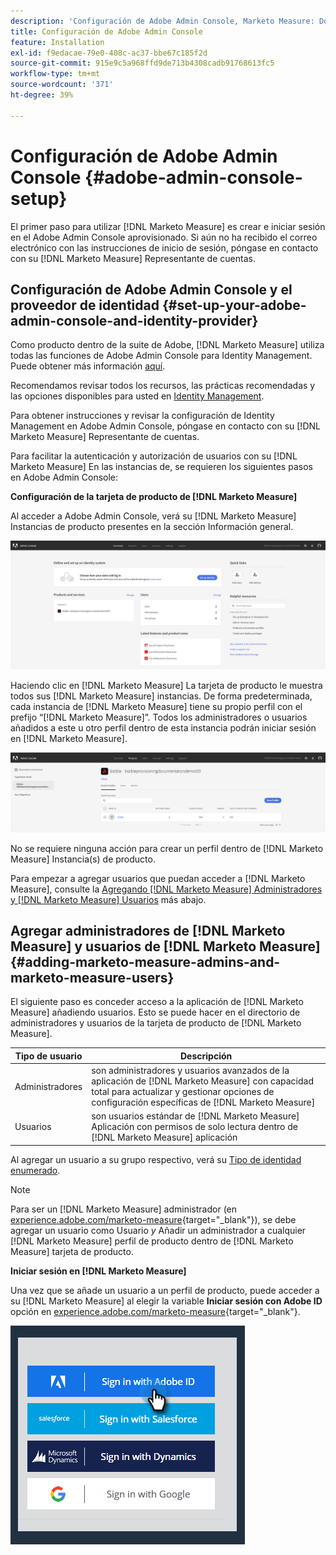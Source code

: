 ```yaml
---
description: 'Configuración de Adobe Admin Console, Marketo Measure: Documentación del producto'
title: Configuración de Adobe Admin Console
feature: Installation
exl-id: f9edacae-79e0-408c-ac37-bbe67c185f2d
source-git-commit: 915e9c5a968ffd9de713b4308cadb91768613fc5
workflow-type: tm+mt
source-wordcount: '371'
ht-degree: 39%

---
```


# Configuración de Adobe Admin Console {#adobe-admin-console-setup}

El primer paso para utilizar [!DNL Marketo Measure] es crear e iniciar sesión en el Adobe Admin Console aprovisionado. Si aún no ha recibido el correo electrónico con las instrucciones de inicio de sesión, póngase en contacto con su [!DNL Marketo Measure] Representante de cuentas.

## Configuración de Adobe Admin Console y el proveedor de identidad {#set-up-your-adobe-admin-console-and-identity-provider}

Como producto dentro de la suite de Adobe, [!DNL Marketo Measure] utiliza todas las funciones de Adobe Admin Console para Identity Management. Puede obtener más información [aquí](https://helpx.adobe.com/es/enterprise/using/admin-console.html).

Recomendamos revisar todos los recursos, las prácticas recomendadas y las opciones disponibles para usted en [Identity Management](https://helpx.adobe.com/es/enterprise/using/set-up-identity.html).

Para obtener instrucciones y revisar la configuración de Identity Management en Adobe Admin Console, póngase en contacto con su [!DNL Marketo Measure] Representante de cuentas.

Para facilitar la autenticación y autorización de usuarios con su [!DNL Marketo Measure] En las instancias de, se requieren los siguientes pasos en Adobe Admin Console:

**Configuración de la tarjeta de producto de [!DNL Marketo Measure]**

Al acceder a Adobe Admin Console, verá su [!DNL Marketo Measure] Instancias de producto presentes en la sección Información general.

![](assets/adobe-admin-console-setup-1.png)

Haciendo clic en [!DNL Marketo Measure] La tarjeta de producto le muestra todos sus [!DNL Marketo Measure] instancias. De forma predeterminada, cada instancia de [!DNL Marketo Measure] tiene su propio perfil con el prefijo “[!DNL Marketo Measure]”. Todos los administradores o usuarios añadidos a este u otro perfil dentro de esta instancia podrán iniciar sesión en [!DNL Marketo Measure].

![](assets/adobe-admin-console-setup-2.png)

No se requiere ninguna acción para crear un perfil dentro de [!DNL Marketo Measure] Instancia(s) de producto.

Para empezar a agregar usuarios que puedan acceder a [!DNL Marketo Measure], consulte la [Agregando [!DNL Marketo Measure] Administradores y [!DNL Marketo Measure] Usuarios](#adding-marketo-measure-admins-and-marketo-measure-users) más abajo.

## Agregar administradores de [!DNL Marketo Measure] y usuarios de [!DNL Marketo Measure] {#adding-marketo-measure-admins-and-marketo-measure-users}

El siguiente paso es conceder acceso a la aplicación de [!DNL Marketo Measure] añadiendo usuarios. Esto se puede hacer en el directorio de administradores y usuarios de la tarjeta de producto de [!DNL Marketo Measure].

| Tipo de usuario | Descripción |
|---|---|
| Administradores | son administradores y usuarios avanzados de la aplicación de [!DNL Marketo Measure] con capacidad total para actualizar y gestionar opciones de configuración específicas de [!DNL Marketo Measure] |
| Usuarios | son usuarios estándar de [!DNL Marketo Measure] Aplicación con permisos de solo lectura dentro de [!DNL Marketo Measure] aplicación |

Al agregar un usuario a su grupo respectivo, verá su [Tipo de identidad enumerado](https://helpx.adobe.com/es/enterprise/using/set-up-identity.html).

>[!NOTE]
>
>Para ser un [!DNL Marketo Measure] administrador (en [experience.adobe.com/marketo-measure](https://experience.adobe.com/marketo-measure){target="_blank"}), se debe agregar un usuario como Usuario _y_ Añadir un administrador a cualquier [!DNL Marketo Measure] perfil de producto dentro de [!DNL Marketo Measure] tarjeta de producto.

**Iniciar sesión en [!DNL Marketo Measure]**

Una vez que se añade un usuario a un perfil de producto, puede acceder a su [!DNL Marketo Measure] al elegir la variable **Iniciar sesión con Adobe ID** opción en [experience.adobe.com/marketo-measure](https://experience.adobe.com/marketo-measure){target="_blank"}.

![](assets/adobe-admin-console-setup-3.png)
